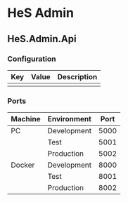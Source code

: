 # HeS Admin

## HeS.Admin.Api

### Configuration

|Key|Value|Description|
|-----|-----|-----|
||||

### Ports

|Machine|Environment|Port|
|-----|-----|-----|
|PC|Development|5000|
||Test|5001|
||Production|5002|
|Docker|Development|8000|
||Test|8001|
||Production|8002|